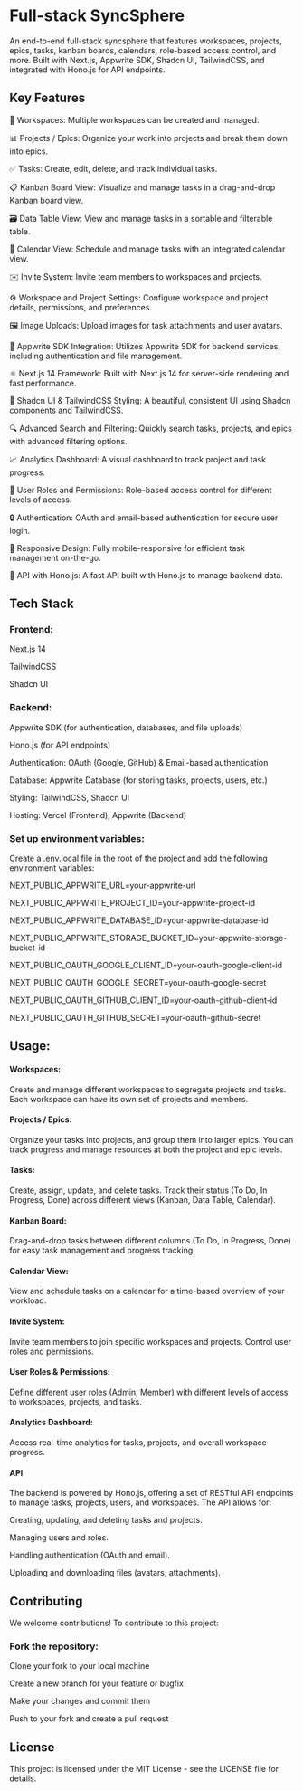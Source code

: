 # Full-stack SyncSphere
An end-to-end full-stack syncsphere that features workspaces, projects, epics, tasks, kanban boards, calendars, role-based access control, and more. Built with Next.js, Appwrite SDK, Shadcn UI, TailwindCSS, 
and integrated with Hono.js for API endpoints.

## Key Features
   🏢 Workspaces: Multiple workspaces can be created and managed.
   
   📊 Projects / Epics: Organize your work into projects and break them down into epics.
   
   ✅ Tasks: Create, edit, delete, and track individual tasks.
   
   📋 Kanban Board View: Visualize and manage tasks in a drag-and-drop Kanban board view.
   
   🗃️ Data Table View: View and manage tasks in a sortable and filterable table.
   
   📅 Calendar View: Schedule and manage tasks with an integrated calendar view.
   
   ✉️ Invite System: Invite team members to workspaces and projects.
   
   ⚙️ Workspace and Project Settings: Configure workspace and project details, permissions, and preferences.
   
   🖼️ Image Uploads: Upload images for task attachments and user avatars.
   
   🔌 Appwrite SDK Integration: Utilizes Appwrite SDK for backend services, including authentication and file management.
   
   ⚛️ Next.js 14 Framework: Built with Next.js 14 for server-side rendering and fast performance.
   
   🎨 Shadcn UI & TailwindCSS Styling: A beautiful, consistent UI using Shadcn components and TailwindCSS.
   
   🔍 Advanced Search and Filtering: Quickly search tasks, projects, and epics with advanced filtering options.
   
   📈 Analytics Dashboard: A visual dashboard to track project and task progress.
   
   👥 User Roles and Permissions: Role-based access control for different levels of access.
   
   🔒 Authentication: OAuth and email-based authentication for secure user login.
   
   📱 Responsive Design: Fully mobile-responsive for efficient task management on-the-go.
   
   🚀 API with Hono.js: A fast API built with Hono.js to manage backend data.
## Tech Stack
  ### Frontend:
   
   Next.js 14
   
   TailwindCSS
   
   Shadcn UI
### Backend:
   Appwrite SDK (for authentication, databases, and file uploads)
   
   Hono.js (for API endpoints)
   
   Authentication: OAuth (Google, GitHub) & Email-based authentication
   
   Database: Appwrite Database (for storing tasks, projects, users, etc.)
   
   Styling: TailwindCSS, Shadcn UI
   
   Hosting: Vercel (Frontend), Appwrite (Backend)


### Set up environment variables:
   
   Create a .env.local file in the root of the project and add the following environment variables:

   NEXT_PUBLIC_APPWRITE_URL=your-appwrite-url
   
   NEXT_PUBLIC_APPWRITE_PROJECT_ID=your-appwrite-project-id
   
   NEXT_PUBLIC_APPWRITE_DATABASE_ID=your-appwrite-database-id
   
   NEXT_PUBLIC_APPWRITE_STORAGE_BUCKET_ID=your-appwrite-storage-bucket-id
   
   NEXT_PUBLIC_OAUTH_GOOGLE_CLIENT_ID=your-oauth-google-client-id
   
   NEXT_PUBLIC_OAUTH_GOOGLE_SECRET=your-oauth-google-secret
   
   NEXT_PUBLIC_OAUTH_GITHUB_CLIENT_ID=your-oauth-github-client-id
   
   NEXT_PUBLIC_OAUTH_GITHUB_SECRET=your-oauth-github-secret

## Usage:

#### Workspaces:
Create and manage different workspaces to segregate projects and tasks. Each workspace can have its own set of projects and members.
     

#### Projects / Epics:
Organize your tasks into projects, and group them into larger epics. You can track progress and manage resources at both the project and epic levels.
     

#### Tasks:
Create, assign, update, and delete tasks. Track their status (To Do, In Progress, Done) across different views (Kanban, Data Table, Calendar).

#### Kanban Board:
Drag-and-drop tasks between different columns (To Do, In Progress, Done) for easy task management and progress tracking.

#### Calendar View:
View and schedule tasks on a calendar for a time-based overview of your workload.

#### Invite System:
Invite team members to join specific workspaces and projects. Control user roles and permissions.

#### User Roles & Permissions:
Define different user roles (Admin, Member) with different levels of access to workspaces, projects, and tasks.

#### Analytics Dashboard:
Access real-time analytics for tasks, projects, and overall workspace progress.

#### API
The backend is powered by Hono.js, offering a set of RESTful API endpoints to manage tasks, projects, users, and workspaces. The API allows for:

Creating, updating, and deleting tasks and projects.

Managing users and roles.

Handling authentication (OAuth and email).

Uploading and downloading files (avatars, attachments).

## Contributing
We welcome contributions! To contribute to this project:

### Fork the repository:
Clone your fork to your local machine

Create a new branch for your feature or bugfix

Make your changes and commit them

Push to your fork and create a pull request
## License
This project is licensed under the MIT License - see the LICENSE file for details.






